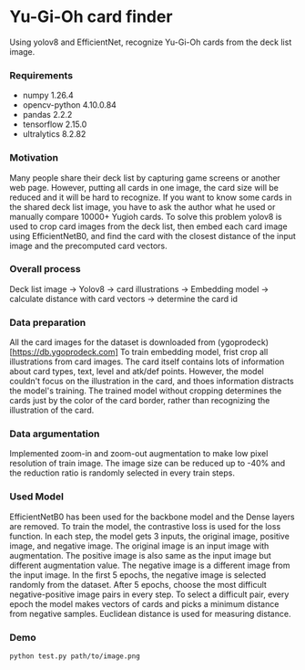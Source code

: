 # Yu-Gi-Oh card finder


Using yolov8 and EfficientNet, recognize Yu-Gi-Oh cards from the deck list image.


### Requirements
- numpy                        1.26.4
- opencv-python                4.10.0.84
- pandas                       2.2.2
- tensorflow                   2.15.0
- ultralytics                  8.2.82


### Motivation
Many people share their deck list by capturing game screens or another web page. However, putting all cards in one image, the card size will be reduced and it will be hard to recognize. If you want to know some cards in the shared deck list image, you have to ask the author what he used or manually compare 10000+ Yugioh cards. To solve this problem yolov8 is used to crop card images from the deck list, then embed each card image using EfficientNetB0, and find the card with the closest distance of the input image and the precomputed card vectors.


### Overall process
Deck list image → Yolov8 → card illustrations → Embedding model → calculate distance with card vectors → determine the card id


### Data preparation
All the card images for the dataset is downloaded from (ygoprodeck)[https://db.ygoprodeck.com]
To train embedding model, frist crop all illustrations from card images. The card itself contains lots of information about card types, text, level and atk/def points. However, the model couldn't focus on the illustration in the card, and thoes information distracts the model's training. The trained model without cropping determines the cards just by the color of the card border, rather than recognizing the illustration of the card.


### Data argumentation
Implemented zoom-in and zoom-out augmentation to make low pixel resolution of train image. The image size can be reduced up to -40% and the reduction ratio is randomly selected in every train steps.


### Used Model
EfficientNetB0 has been used for the backbone model and the Dense layers are removed. To train the model, the contrastive loss is used for the loss function. In each step, the model gets 3 inputs, the original image, positive image, and negative image. The original image is an input image with augmentation. The positive image is also same as the input image but different augmentation value. The negative image is a different image from the input image. In the first 5 epochs, the negative image is selected randomly from the dataset. After 5 epochs, choose the most difficult negative-positive image pairs in every step. To select a difficult pair, every epoch the model makes vectors of cards and picks a minimum distance from negative samples. Euclidean distance is used for measuring distance.


### Demo
```
python test.py path/to/image.png
```